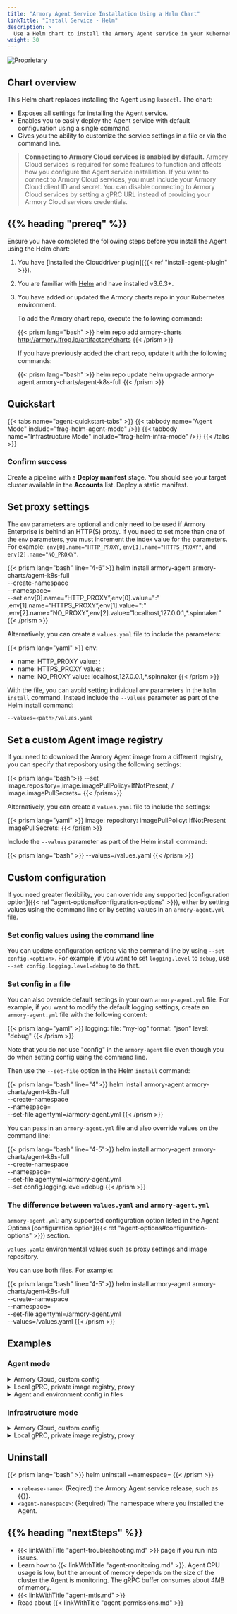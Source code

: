 ```yaml
---
title: "Armory Agent Service Installation Using a Helm Chart"
linkTitle: "Install Service - Helm"
description: >
  Use a Helm chart to install the Armory Agent service in your Kubernetes and Armory Enterprise environments.
weight: 30
---
```

![Proprietary](/images/proprietary.svg)

## Chart overview

This Helm chart replaces installing the Agent using `kubectl`. The chart:

- Exposes all settings for installing the Agent service.
- Enables you to easily deploy the Agent service with default configuration using a single command.
- Gives you the ability to customize the service settings in a file or via the command line.

>**Connecting to Armory Cloud services is enabled by default.** Armory Cloud services is required for some features to function and affects how you configure the Agent service installation. If you want to connect to Armory Cloud services, you must include your Armory Cloud client ID and secret. You can disable connecting to Armory Cloud services by setting a gPRC URL instead of providing your Armory Cloud services credentials.


## {{% heading "prereq" %}}

Ensure you have completed the following steps before you install the Agent using the Helm chart:

1. You have [installed the Clouddriver plugin]({{< ref "install-agent-plugin" >}}).
1. You are familiar with [Helm](https://helm.sh/) and have installed v3.6.3+.
1. You have added or updated the Armory charts repo in your Kubernetes environment.

   To add the Armory chart repo, execute the following command:

   {{< prism lang="bash" >}}
   helm repo add armory-charts http://armory.jfrog.io/artifactory/charts
   {{< /prism >}}

   If you have previously added the chart repo, update it with the following commands:

   {{< prism lang="bash" >}}
   helm repo update
   helm upgrade armory-agent armory-charts/agent-k8s-full
   {{< /prism >}}


## Quickstart

{{< tabs name="agent-quickstart-tabs" >}}
{{< tabbody name="Agent Mode" include="frag-helm-agent-mode" />}}
{{< tabbody name="Infrastructure Mode" include="frag-helm-infra-mode" />}}
{{< /tabs >}}

### Confirm success

Create a pipeline with a **Deploy manifest** stage. You should see your target cluster available in the **Accounts** list. Deploy a static manifest.

## Set proxy settings

The `env` parameters are optional and only need to be used if Armory Enterprise is behind an HTTP(S) proxy. If you need to set more than one of the `env` parameters, you must increment the index value for the parameters. For example: `env[0].name="HTTP_PROXY`, `env[1].name="HTTPS_PROXY"`, and `env[2].name="NO_PROXY"`.

{{< prism lang="bash" line="4-6">}}
helm install armory-agent armory-charts/agent-k8s-full \
--create-namespace \
--namespace=<agent-namespace> \
--set env[0].name=”HTTP_PROXY”,env[0].value="<hostname>:<port>" \
,env[1].name=”HTTPS_PROXY”,env[1].value="<hostname>:<port>" \
,env[2].name=”NO_PROXY”,env[2].value="localhost,127.0.0.1,*.spinnaker"
{{< /prism >}}

Alternatively, you can create a `values.yaml` file to include the parameters:

{{< prism lang="yaml" >}}
env:
  - name: HTTP_PROXY
    value: <hostname>:<port>
  - name: HTTPS_PROXY
    value: <hostname>:<port>
  - name: NO_PROXY
    value: localhost,127.0.0.1,*.spinnaker
{{< /prism >}}

With the file, you can avoid setting individual `env` parameters in the `helm install` command. Instead include the `--values` parameter as part of the Helm install command:

```bash
--values=<path>/values.yaml
```

## Set a custom Agent image registry

If you need to download the Armory Agent image from a different registry, you can specify that repository using the following settings:

{{< prism lang="bash">}}
--set image.repository=<repo-name>,image.imagePullPolicy=IfNotPresent, /
image.imagePullSecrets=<secret>
{{< /prism>}}

Alternatively, you can create a `values.yaml` file to include the settings:

{{< prism lang="yaml" >}}
image:
  repository: <repo-name>
  imagePullPolicy: IfNotPresent
  imagePullSecrets: <secret>
{{< /prism >}}

Include the `--values` parameter as part of the Helm install command:

{{< prism lang="bash" >}}
--values=<path>/values.yaml
{{< /prism >}}

## Custom configuration

If you need greater flexibility, you can override any supported [configuration option]({{< ref "agent-options#configuration-options" >}}), either by setting values using the command line or by setting values in an `armory-agent.yml` file.

### Set config values using the command line

You can update configuration options via the command line by using `--set config.<option>`. For example, if you want to set `logging.level` to `debug`, use `--set config.logging.level=debug` to do that.


### Set config in a file

You can also override default settings in your own `armory-agent.yml` file. For example, if you want to modify the default logging settings, create an `armory-agent.yml` file with the following content:

{{< prism lang="yaml" >}}
logging:
  file: "my-log"
  format: "json"
  level: "debug"
{{< /prism >}}

Note that you do not use "config" in the `armory-agent` file even though you do when setting config using the command line.

Then use the `--set-file` option in the Helm `install` command:

{{< prism lang="bash" line="4">}}
helm install armory-agent armory-charts/agent-k8s-full \
--create-namespace \
--namespace=<agent-namespace> \
--set-file agentyml=<path-to>/armory-agent.yml
{{< /prism >}}

You can pass in an `armory-agent.yml` file and also override values on the command line:

{{< prism lang="bash" line="4-5">}}
helm install armory-agent armory-charts/agent-k8s-full \
--create-namespace \
--namespace=<agent-namespace> \
--set-file agentyml=<path-to>/armory-agent.yml \
--set config.logging.level=debug
{{< /prism >}}

### The difference between `values.yaml` and `armory-agent.yml`

`armory-agent.yml`: any supported configuration option listed in the Agent Options [configuration option]({{< ref "agent-options#configuration-options" >}}) section.

`values.yaml`: environmental values such as proxy settings and image repository.

You can use both files. For example:

{{< prism lang="bash" line="4-5">}}
helm install armory-agent armory-charts/agent-k8s-full \
--create-namespace \
--namespace=<agent-namespace> \
--set-file agentyml=<path-to>/armory-agent.yml \
--values=<path-to>/values.yaml
{{< /prism >}}

## Examples

### Agent mode

<details><summary><string>Armory Cloud, custom config</strong></summary>

This example installs the Agent service into the "dev" namespace with a connection to Armory Cloud services and the following custom configuration:
- `debug` logging level
- Increase the Agent request retry attempts to 5
- Increase the time (in milliseconds) to wait between retry attempts to 5000
- Enables Prometheus.

{{< prism lang="bash" >}}
helm install armory-agent armory-charts/agent-k8s-full \
--create-namespace \
--namespace=dev \
--set hub.auth.armory.clientId=clientID123,hub.auth.armory.secret=s3cret \
,config.logging.level=debug,config.kubernetes.retries.maxRetries=5 \
,config.kubernetes.retries.backOffMs=5000,config.prometheus.enabled=true
{{< /prism >}}

The same custom configuration in an `armory-agent.yml` file:

{{< prism lang="yaml" >}}
logging:
  level: "debug"
kubernetes:
  retries:
    maxRetries: 5
    backOffMs: 5000
prometheus:
  enabled: true
{{< /prism >}}

Install the Agent with configuration in a file:

{{< prism lang="bash" >}}
helm install armory-agent armory-charts/agent-k8s-full \
--create-namespace \
--namespace=dev \
--set hub.auth.armory.clientId=clientID123,hub.auth.armory.secret=s3cret
--set-file agentyml=/Users/armory/armory-agent.yml
{{< /prism >}}

</details>

<details><summary><string>Local gPRC, private image registry, proxy</strong></summary>

This example installs the Agent service into the "dev" namespace with a local gPRC endpoint (no Armory Cloud services connection), pulls the image from a private registry, and configures proxy settings.

{{< prism lang="bash" >}}
helm install armory-agent armory-charts/agent-k8s-full \
--create-namespace \
--namespace=dev \
--set config.clouddriver.grpc=spin-clouddriver-grpc:9091 \
,image.repository=private-reg/agent-k8s \
,image.imagePullPolicy=IfNotPresent \
,image.imagePullSecrets=regcred \
,env[0].name=”HTTP_PROXY”,env[0].value="corp.proxy.com:8080" \
,env[1].name=”HTTPS_PROXY”,env[1].value="corp.proxy.com:443" \
,env[2].name=”NO_PROXY”,env[2].value="localhost,127.0.0.1,*.spinnaker"

{{< /prism >}}

The same custom configuration in a `values.yaml` file:

{{< prism lang="yaml" >}}
image:
  repository: private-reg/agent-k8s
  imagePullPolicy: IfNotPresent
  imagePullSecrets: regcred

env:
  - name: HTTP_PROXY
    value: corp.proxy.com:8080
  - name: HTTPS_PROXY
    value: corp.proxy.com:443
  - name: NO_PROXY
    value: localhost,127.0.0.1,*.spinnaker
{{< /prism >}}

Install the Agent with configuration in a file:

{{< prism lang="bash" >}}
helm install armory-agent armory-charts/agent-k8s-full \
--create-namespace \
--namespace=dev \
--values=/Users/armory/values.yaml
--set config.clouddriver.grpc=spin-clouddriver-grpc:9091
{{< /prism >}}

</details>

<details><summary><string>Agent and environment config in files</strong></summary>

This example installs the Agent service into the "dev" namespace with a connection to Armory Cloud services and the following custom Agent configuration:
- `debug` logging level
- Increase the Agent request retry attempts to 5
- Increase the time (in milliseconds) to wait between retry attempts to 5000
- Enables Prometheus.

Agent configuration in an `armory-agent.yml` file:

{{< prism lang="yaml" >}}
logging:
  level: "debug"
kubernetes:
  retries:
    maxRetries: 5
    backOffMs: 5000
prometheus:
  enabled: true
{{< /prism >}}

Additionally, a `values.yaml` file contains custom repository and proxy settings:

{{< prism lang="yaml" >}}
image:
  repository: private-reg/agent-k8s
  imagePullPolicy: IfNotPresent
  imagePullSecrets: regcred

env:
  - name: HTTP_PROXY
    value: corp.proxy.com:8080
  - name: HTTPS_PROXY
    value: corp.proxy.com:443
  - name: NO_PROXY
    value: localhost,127.0.0.1,*.spinnaker
{{< /prism >}}


Install command:

{{< prism lang="bash" >}}
helm install armory-agent armory-charts/agent-k8s-full \
--create-namespace \
--namespace=dev \
--set hub.auth.armory.clientId=clientID123,hub.auth.armory.secret=s3cret
--set-file agentyml=/Users/armory/armory-agent.yml
--vaues=/Users/amory/values.yaml
{{< /prism >}}

</details>

### Infrastructure mode


<details><summary><string>Armory Cloud, custom config</strong></summary>

This example installs the Agent service into the "dev" namespace with a connection to Armory Cloud services and the following custom configuration:
- `debug` logging level
- Increase the Agent request retry attempts to 5
- Increase the time (in milliseconds) to wait between retry attempts to 5000
- Enables Prometheus.

Create the namespace:

{{< prism lang="bash" >}}
kubectl create namespace dev
{{< /prism >}}

Create the secret:

{{< prism lang="bash" >}}
kubectl create secret generic kubeconfig --from-file=/User/armory/.kube/config -n dev
{{< /prism >}}

Install the Agent:

{{< prism lang="bash" >}}
helm install armory-agent armory-charts/agent-k8s-full \
--namespace=dev \
--set hub.auth.armory.clientId=clientID123,hub.auth.armory.secret=s3cret \
,kubeconfigs.account1.file=config \
,kubeconfigs.account1.secret=s3cr3t \
,config.logging.level=debug,config.kubernetes.retries.maxRetries=5 \
,config.kubernetes.retries.backOffMs=5000,config.prometheus.enabled=true
{{< /prism >}}

The same custom configuration in an `armory-agent.yml` file:

{{< prism lang="yaml" >}}
logging:
  level: "debug"
kubernetes:
  retries:
    maxRetries: 5
    backOffMs: 5000
prometheus:
  enabled: true
{{< /prism >}}

Install the Agent with configuration in a file:

{{< prism lang="bash" >}}
helm install armory-agent armory-charts/agent-k8s-full \
--namespace=dev \
--set hub.auth.armory.clientId=clientID123,hub.auth.armory.secret=s3cret \
,kubeconfigs.account1.file=config \
,kubeconfigs.account1.secret=s3cr3t \
--set-file agentyml=/Users/armory/armory-agent.yml
{{< /prism >}}

</details>



<details><summary><string>Local gPRC, private image registry, proxy</strong></summary>

This example installs the Agent service into the "dev" namespace with a local gPRC endpoint (no Armory Cloud services connection), pulls the image from a private registry, and configures proxy settings.

Create the namespace:

{{< prism lang="bash" >}}
kubectl create namespace dev
{{< /prism >}}

Create the secret:

{{< prism lang="bash" >}}
kubectl create secret generic kubeconfig --from-file=/User/armory/.kube/config -n dev
{{< /prism >}}

Install the Agent:

{{< prism lang="bash" >}}
helm install armory-agent armory-charts/agent-k8s-full \
--namespace=dev \
--set config.clouddriver.grpc=spin-clouddriver-grpc:9091 \
,kubeconfigs.account1.file=config \
,kubeconfigs.account1.secret=s3cr3t \
,image.repository=private-reg/agent-k8s \
,image.imagePullPolicy=IfNotPresent \
,image.imagePullSecrets=regcred \
,env[0].name=”HTTP_PROXY”,env[0].value="corp.proxy.com:8080" \
,env[1].name=”HTTPS_PROXY”,env[1].value="corp.proxy.com:443" \
,env[2].name=”NO_PROXY”,env[2].value="localhost,127.0.0.1,*.spinnaker"
{{< /prism >}}

The same custom configuration in a `values.yaml` file:

{{< prism lang="yaml" >}}
image:
  repository: private-reg/agent-k8s
  imagePullPolicy: IfNotPresent
  imagePullSecrets: regcred

env:
  - name: HTTP_PROXY
    value: corp.proxy.com:8080
  - name: HTTPS_PROXY
    value: corp.proxy.com:443
  - name: NO_PROXY
    value: localhost,127.0.0.1,*.spinnaker
{{< /prism >}}

Install the Agent with configuration in a file:

{{< prism lang="bash" >}}
helm install armory-agent armory-charts/agent-k8s-full \
--namespace=dev \
--values=/Users/armory/values.yaml
--set config.clouddriver.grpc=spin-clouddriver-grpc:9091 \
,kubeconfigs.account1.file=config \
,kubeconfigs.account1.secret=s3cr3t
{{< /prism >}}

</details>

## Uninstall

{{< prism lang="bash" >}}
helm uninstall <release-name> --namespace=<agent-namespace>
{{< /prism >}}

- `<release-name>`: (Reqired) the Armory Agent service release, such as {{<param kubesvc-version>}}.
- `<agent-namespace>`: (Required) The namespace where you installed the Agent.

## {{% heading "nextSteps" %}}

* {{< linkWithTitle "agent-troubleshooting.md" >}} page if you run into issues.
* Learn how to {{< linkWithTitle "agent-monitoring.md" >}}. Agent CPU usage is low, but the amount of memory depends on the size of the cluster the Agent is monitoring. The gRPC buffer consumes about 4MB of memory.
* {{< linkWithTitle "agent-mtls.md" >}}
* Read about {{< linkWithTitle "agent-permissions.md" >}}
</br>
</br>